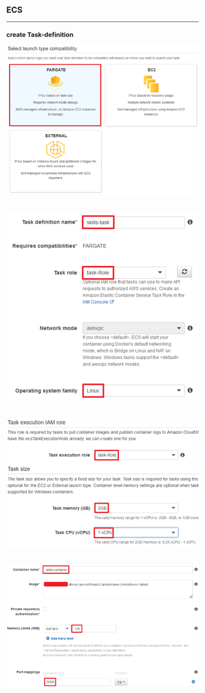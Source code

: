 ## ECS
---
### create Task-definition
![taskdefinitiontype](https://github.com/IlIllIlllIllll/AWS/blob/main/ECS/ECSExec/images/Images-1.png)

<br>

![taskdefinitionsetting-1](https://github.com/IlIllIlllIllll/AWS/blob/main/ECS/ECSExec/images/images-2.png)

<br>

![taskdefinitionsetting-2](https://github.com/IlIllIlllIllll/AWS/blob/main/ECS/ECSExec/images/images-3.png)

<br>

![taskdefinitioncontainer](https://github.com/IlIllIlllIllll/AWS/blob/main/ECS/ECSExec/images/images-4.png)